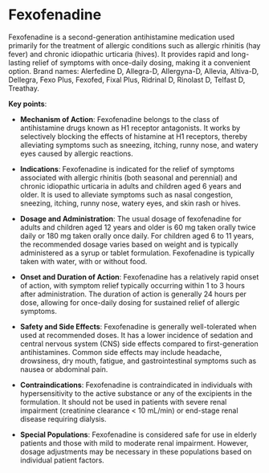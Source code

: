 <!--
source: gpt-3 + jph editing
brands: Alerfedine D, Allegra-D, Allergyna-D, Allevia, Altiva-D, Dellegra, Fexo Plus, Fexofed, Fixal Plus, Ridrinal D, Rinolast D, Telfast D, Treathay
tags: antihistamines
-->

# Fexofenadine

Fexofenadine is a second-generation antihistamine medication used primarily for the treatment of allergic conditions such as allergic rhinitis (hay fever) and chronic idiopathic urticaria (hives).  It provides rapid and long-lasting relief of symptoms with once-daily dosing, making it a convenient option. Brand names: Alerfedine D, Allegra-D, Allergyna-D, Allevia, Altiva-D, Dellegra, Fexo Plus, Fexofed, Fixal Plus, Ridrinal D, Rinolast D, Telfast D, Treathay.

**Key points**:

* **Mechanism of Action**: Fexofenadine belongs to the class of antihistamine drugs known as H1 receptor antagonists. It works by selectively blocking the effects of histamine at H1 receptors, thereby alleviating symptoms such as sneezing, itching, runny nose, and watery eyes caused by allergic reactions.

* **Indications**: Fexofenadine is indicated for the relief of symptoms associated with allergic rhinitis (both seasonal and perennial) and chronic idiopathic urticaria in adults and children aged 6 years and older. It is used to alleviate symptoms such as nasal congestion, sneezing, itching, runny nose, watery eyes, and skin rash or hives.

* **Dosage and Administration**: The usual dosage of fexofenadine for adults and children aged 12 years and older is 60 mg taken orally twice daily or 180 mg taken orally once daily. For children aged 6 to 11 years, the recommended dosage varies based on weight and is typically administered as a syrup or tablet formulation. Fexofenadine is typically taken with water, with or without food.

* **Onset and Duration of Action**: Fexofenadine has a relatively rapid onset of action, with symptom relief typically occurring within 1 to 3 hours after administration. The duration of action is generally 24 hours per dose, allowing for once-daily dosing for sustained relief of allergic symptoms.

* **Safety and Side Effects**: Fexofenadine is generally well-tolerated when used at recommended doses. It has a lower incidence of sedation and central nervous system (CNS) side effects compared to first-generation antihistamines. Common side effects may include headache, drowsiness, dry mouth, fatigue, and gastrointestinal symptoms such as nausea or abdominal pain.

* **Contraindications**: Fexofenadine is contraindicated in individuals with hypersensitivity to the active substance or any of the excipients in the formulation. It should not be used in patients with severe renal impairment (creatinine clearance < 10 mL/min) or end-stage renal disease requiring dialysis.

* **Special Populations**: Fexofenadine is considered safe for use in elderly patients and those with mild to moderate renal impairment. However, dosage adjustments may be necessary in these populations based on individual patient factors.
